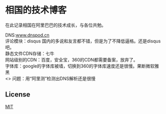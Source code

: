 # 相国的技术博客

在此记录相国在阿里巴巴的技术成长，与各位共勉。    

DNS:www.dnspod.cn    
评论模块：disqus 国内的多说和友言都不错，但是为了不降低逼格。还是disqus吧。  
静态文件CDN存储：七牛    
网站级别的CDN：百度，安全宝，360的CDN都需要备案，放弃了。    
字体库：google的字体库被墙，切换到360的字体库速度还是很慢。果断微软雅黑    
<>
问题：用“阿里测”检测出DNS解析还是很慢  

## License

[MIT](http://opensource.org/licenses/MIT)
